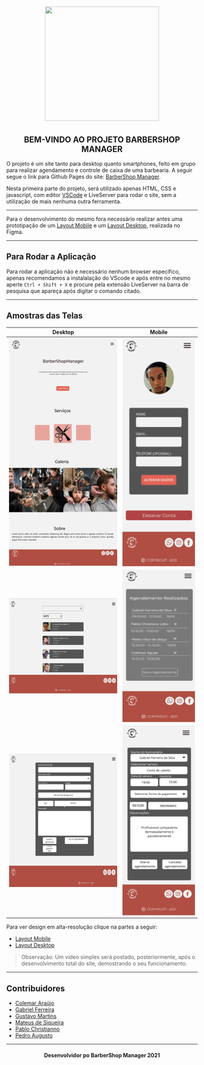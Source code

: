 <h1 align="center" ><img alt="" title="" src="/img/bsm_logo3.svg" width="300" height="300"></h1>

<h2 align="center"> BEM-VINDO AO PROJETO BARBERSHOP MANAGER</h2>

O projeto é um site tanto para desktop quanto smartphones, feito em grupo para realizar agendamento e controle de caixa de uma barbearia. A seguir segue o link para Github Pages do site: [BarberShop Manager](https://barbershop-manager.github.io/BarberShop-Manager/).

Nesta primeira parte do projeto, será utilizado apenas HTML, CSS e javascript, com editor [VSCode](https://code.visualstudio.com) e LiveServer para rodar o site, sem a utilização de mais nenhuma outra ferramenta. 
___

Para o desenvolvimento do mesmo fora necessário realizar antes uma prototipação de um [Layout Mobile](https://www.figma.com/proto/5IyS37XpzEOqiJp1BIP4GG/BarberShop-Manager?node-id=48%3A371&scaling=scale-down&page-id=48%3A87) e um [Layout Desktop](https://www.figma.com/proto/5IyS37XpzEOqiJp1BIP4GG/BarberShop-Manager?node-id=167%3A119&scaling=min-zoom&page-id=167%3A119), realizada no Figma.

___
## Para Rodar a Aplicação

Para rodar a aplicação não é necessário nenhum browser específico, apenas recomendamos a instalalação do VScode e após entre no mesmo aperte ```Ctrl + Shift + X``` e procure pela extensão LiveServer na barra de pesquisa que apareça após digitar o comando citado.
___

## Amostras das Telas
<p align="center"> 

| Desktop  |      Mobile      |
|----------|:-------------:|
| <img alt="" title="" src="https://github.com/BarberShop-Manager/BarberShop-Manager/blob/barber-doc/assets/docs/pagina-index-desk.PNG" width="300" height="600"> |  <img alt="" title="" src="https://github.com/BarberShop-Manager/BarberShop-Manager/blob/barber-doc/assets/docs/perfil_mobile.PNG" width="200" height="600"> |
| <img alt="" title="" src="https://github.com/BarberShop-Manager/BarberShop-Manager/blob/barber-doc/assets/docs/lista_funcionarios.PNG" width="300" height="250"> |   <img alt="" title="" src="https://github.com/BarberShop-Manager/BarberShop-Manager/blob/barber-doc/assets/docs/mostra_agen_mobile.PNG" width="200" height="400">   |
| <img alt="" title="" src="https://github.com/BarberShop-Manager/BarberShop-Manager/blob/barber-doc/assets/docs/pagina_agendamento.PNG" width="300" height="350"> | <img alt="" title="" src="https://github.com/BarberShop-Manager/BarberShop-Manager/blob/barber-doc/assets/docs/alterar_agend_mobile.PNG" width="200" height="500"> |
</p>

Para ver design em alta-resolução clique na partes a seguir:
- [Layout Mobile](https://www.figma.com/proto/5IyS37XpzEOqiJp1BIP4GG/BarberShop-Manager?node-id=48%3A371&scaling=scale-down&page-id=48%3A87) 
- [Layout Desktop](https://www.figma.com/proto/5IyS37XpzEOqiJp1BIP4GG/BarberShop-Manager?node-id=167%3A119&scaling=min-zoom&page-id=167%3A119)
> Observação: Um video simples será postado, posteriormente, após o desenvolvimento total do site, demostrando o seu funcionamento.
___

## Contribuidores
- [Colemar Araújo](https://github.com/zecaguiarr)
- [Gabriel Ferreira](https://github.com/oo7gabriel)
- [Gustavo Martins](https://github.com/gustavomartins-github)
- [Mateus de Siqueira](https://github.com/Mateus-de-Siqueira)
- [Pablo Christianno](https://github.com/PabloChristianno)
- [Pedro Augusto](https://github.com/Peedrooo)
                  
---

<h4 align="center"> Desenvolvidor po BarberShop Manager 2021 </h4>